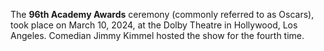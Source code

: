 The **96th Academy Awards** ceremony (commonly referred to as Oscars), took place on March 10, 2024, at the Dolby Theatre in Hollywood, Los Angeles. Comedian Jimmy Kimmel hosted the show for the fourth time.
